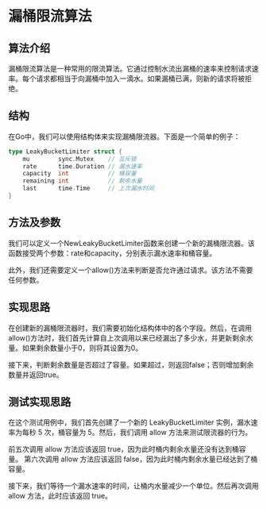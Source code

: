 # 漏桶限流算法

## 算法介绍

漏桶限流算法是一种常用的限流算法。它通过控制水流出漏桶的速率来控制请求速率。每个请求都相当于向漏桶中加入一滴水。如果漏桶已满，则新的请求将被拒绝。

## 结构

在Go中，我们可以使用结构体来实现漏桶限流器。下面是一个简单的例子：

```go
type LeakyBucketLimiter struct {
	mu        sync.Mutex    // 互斥锁
	rate      time.Duration // 漏水速率
	capacity  int           // 桶容量
	remaining int           // 剩余水量
	last      time.Time     // 上次漏水时间
}
```
## 方法及参数
我们可以定义一个NewLeakyBucketLimiter函数来创建一个新的漏桶限流器。该函数接受两个参数：rate和capacity，分别表示漏水速率和桶容量。

此外，我们还需要定义一个allow()方法来判断是否允许通过请求。该方法不需要任何参数。

## 实现思路
在创建新的漏桶限流器时，我们需要初始化结构体中的各个字段。然后，在调用allow()方法时，我们首先计算自上次调用以来已经漏出了多少水，并更新剩余水量。如果剩余数量小于0，则将其设置为0。

接下来，判断剩余数量是否超过了容量。如果超过，则返回false；否则增加剩余数量并返回true。

## 测试实现思路
在这个测试用例中，我们首先创建了一个新的 LeakyBucketLimiter 实例，漏水速率为每秒 5 次，桶容量为 5。然后，我们调用 allow 方法来测试限流器的行为。

前五次调用 allow 方法应该返回 true，因为此时桶内剩余水量还没有达到桶容量。
第六次调用 allow 方法应该返回 false，因为此时桶内剩余水量已经达到了桶容量。

接下来，我们等待一个漏水速率的时间，让桶内水量减少一个单位。然后再次调用 allow 方法，此时应该返回 true。
